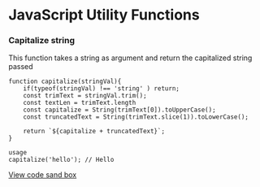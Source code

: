# JavaScript Utility Functions

### Capitalize string

This function takes a string as argument and return the capitalized string passed 

```
function capitalize(stringVal){
    if(typeof(stringVal) !== 'string' ) return;
    const trimText = stringVal.trim();
    const textLen = trimText.length
    const capitalize = String(trimText[0]).toUpperCase();
    const truncatedText = String(trimText.slice(1)).toLowerCase();
    
    return `${capitalize + truncatedText}`;
}

usage
capitalize('hello'); // Hello
```

[View code sand box](https://opfde.csb.app/)
